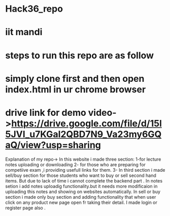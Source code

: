 # Hack36_repo
# iit mandi
# steps to run this repo are as follow
# simply clone first and then open index.html in ur chrome browser
# drive link for demo video->https://drive.google.com/file/d/15l5JVI_u7KGaI2QBD7N9_Va23my6GQaQ/view?usp=sharing

Explanation of my repo->
In this website i made three section: 1-for lecture notes uploading or downloading  2- for those who are preparing for competiive exam ,i providing usefull links for them. 3- In third section i made sell/buy section for those students who want to buy or sell second hand items.
But due to lack of time i cannot complete the backend part .
In notes setion i add notes uploadig functionality.but it needs more modificaion in uploading this notes and showing on websites automatically.
In sell or buy section i made only buy section and adding functionality that when user click on any product new page open fr taking their detail.
I made login or register page also .

